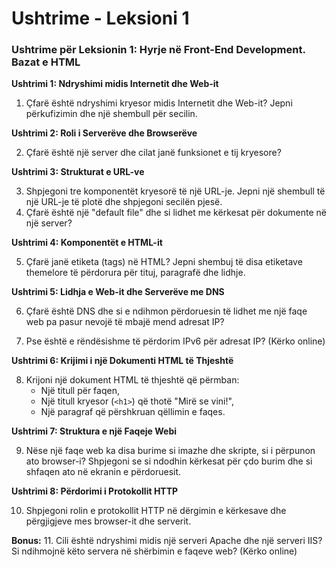 # Ushtrime - Leksioni 1

### **Ushtrime për Leksionin 1:** Hyrje në Front-End Development. Bazat e HTML

**Ushtrimi 1: Ndryshimi midis Internetit dhe Web-it**
1. Çfarë është ndryshimi kryesor midis Internetit dhe Web-it? Jepni përkufizimin dhe një shembull për secilin.

**Ushtrimi 2: Roli i Serverëve dhe Browserëve**

2. Çfarë është një server dhe cilat janë funksionet e tij kryesore?

**Ushtrimi 3: Strukturat e URL-ve**

3. Shpjegoni tre komponentët kryesorë të një URL-je. Jepni një shembull të një URL-je të plotë dhe shpjegoni secilën pjesë.
4. Çfarë është një "default file" dhe si lidhet me kërkesat për dokumente në një server?

**Ushtrimi 4: Komponentët e HTML-it**

5. Çfarë janë etiketa (tags) në HTML? Jepni shembuj të disa etiketave themelore të përdorura për tituj, paragrafë dhe lidhje.

**Ushtrimi 5: Lidhja e Web-it dhe Serverëve me DNS**

6. Çfarë është DNS dhe si e ndihmon përdoruesin të lidhet me një faqe web pa pasur nevojë të mbajë mend adresat IP?

7. Pse është e rëndësishme të përdorim IPv6 për adresat IP? (Kërko online)

**Ushtrimi 6: Krijimi i një Dokumenti HTML të Thjeshtë**

8. Krijoni një dokument HTML të thjeshtë që përmban:
    - Një titull për faqen,
    - Një titull kryesor (`<h1>`) që thotë "Mirë se vini!",
    - Një paragraf që përshkruan qëllimin e faqes.

**Ushtrimi 7: Struktura e një Faqeje Webi**

9. Nëse një faqe web ka disa burime si imazhe dhe skripte, si i përpunon ato browser-i? Shpjegoni se si ndodhin kërkesat për çdo burim dhe si shfaqen ato në ekranin e përdoruesit.

**Ushtrimi 8: Përdorimi i Protokollit HTTP**

10. Shpjegoni rolin e protokollit HTTP në dërgimin e kërkesave dhe përgjigjeve mes browser-it dhe serverit. 

**Bonus:**
11. Cili është ndryshimi midis një serveri Apache dhe një serveri IIS? Si ndihmojnë këto servera në shërbimin e faqeve web? (Kërko online)